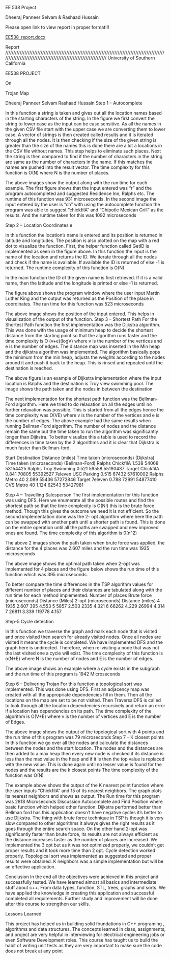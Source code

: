 EE 538 Project

Dheeraj Panneer Selvam & Rashaad Hussain

Please open link to view report in proper format!!!

[EE538_report.docx](https://github.com/ee538/final-project-Dheerajselvam/files/7674271/EE538_report.docx)

Report
//////////////////////////////////////////////////////////////////////////////////////////////////////////////////////////////////////////////////////////////////
University of Southern California

EE538 PROJECT

On

Trojan Map



Dheeraj Panneer Selvam
Rashaad Hussain
Step 1 – Autocomplete
 

In this function a string is taken and gives out all the location names based in the starting characters of the string. In the figure we first convert the string to lower case as the input can be case sensitive. As all the names in the given CSV file start with the upper case we are converting them to lower case. A vector of strings is then created called results and it is iterated through all the nodes. It is then checking if the size of the given string is greater than the size of the names this is done there are a lot a locations in the CSV file without names. This step helps to eliminate such places. Next the string is then compared to find if the number of characters in the string are same as the number of characters in the name. If this matches the names are pushed into the result vector.
The time complexity for this function is O(N) where N is the number of places.

  
The above images show the output along with the run time for each example. The first figure shows that the input entered was “r” and the program autocompleted and suggested Residence Inn, Ralphs etc. The runtime of this function was 931 microseconds. In the second  image the input entered by the user is “ch” with using the autocomplete function the program was able to suggest “chickfilA” and “Chipotle Mexican Grill” as the results. And the runtime taken for this was 1092 microseconds

Step 2 – Location Coordinates
 e

In this function the location’s name is entered and its position is returned in latitude and longitudes. The position is also plotted on the map with a red dot to visualize the function. First, the helper function called GetID is implemented as seen in the figure above. In this function the input is the name of the location and returns the ID. We iterate through all the nodes and check if the name is available. If available the ID is returned of else -1 is returned.
The runtime complexity of this function is O(N)
 
In the main function the ID of the given name is first retrieved. If it is a valid name, then the latitude and the longitude is printed or else -1 is returned.

 
The figure above shows the program window where the user input Martin Luther King and the output was returned as the Position of the place in coordinates. The run time for this function was 523 microseconds
 
The above image shows the position of the input entered. This helps in visualization of the output of the function.
Step 3 – Shortest Path
For the Shortest Path function the first implementation was the Dijkstra algorithm. This was done with the usage of minimum heap to decide the shortest distance from the starting point so that the algorithm runs faster and the time complexity is O (v+e)(logV) where v is the number of  the vertices and e is the number of edges. The distance map was inserted in the Min heap and the djikstra algorithm was implemented. The algorithm basically pops the minimum from the min heap, adjusts the weights according to the nodes around it and push it back to the heap. This is rinsed and repeated until the destination is reached.
 
The above figure is an example of Dijkstra implementation where the input location is Ralphs and the destination is Troy view swimming pool. The image shows the path taken and the nodes in between the destination

The next implementation for the shortest path function was the Bellman-Ford algorithm. Here we tried to do relaxation on all the edges until no further relaxation was possible. This is started from all the edges hence the time complexity was O(VE) where v is the number of  the vertices and e is the number of edges. The above example had the same results when running Bellman-Ford algorithm. The number of nodes and the distance remain the same but the time taken to run the algorithm was significantly longer than Dijkstra. To better visualize this a table is used to record the differences in time taken by the 2 algorithms and it is clear that Dijkstra is much faster than Bellman-ford.




Start	Destination	Distance
(miles)	Time taken (microseconds)
(Dijkstra)	Time taken
(microseconds)
(Bellman-Ford)
Ralphs	ChickfilA	1.538	54068	53154425
Ralphs	Troy Swimming	0.521	59558	55190437
Target	ChickfilA	0.841	70805	55392527
7eleven	USC Parking	0.515	67432	57610002
Ralphs	Metro 40	2.089	55436	57272846
Target	7eleven	0.788	72991	54877410
CVS	Metro 40	1.124	62543	53427981

Step 4 – Travelling Salesperson
The first implementation for this function was using DFS. Here we enumerate all the possible routes and find the shortest path so that the time complexity is O(N!)  this is the brute force method. Though this gives the outcome we need it is not efficient. So the second implementation done was the 2- opt algorithm where here the path can be swapped with another path until a shorter path is found. This is done on the entire operation until all the paths are swapped and new improved ones are found.
The time complexity of this algorithm is 0(n^2)
 
 
The above 2 images show the path taken when brute force was applied, the distance for the 4 places was 2.607 miles and the run time was 1935 microseconds
 
The above image shows the optimal path taken when 2-opt was implemented for 4 places and the figure below shows the run time of this function which was 395 microseconds.


 
To better compare the time differences in the TSP algorithm values for different number of places and their distances are tabulated along with the run time for each method implemented.
Number of places	Brute force
(microseconds)	Distance
(Miles)	2-opt
(microseconds)	Distance
(miles)
4	1935	2.607	395	4.553
5	5857	2.503	2335	4.321
6	66262	4.229	26994	4.314
7	26811	3.339	119778	4.157



Step-5 Cycle detection

 
In this function we traverse the graph and mark each node that is visited and once visited then search for already visited nodes. Once all nodes are visited it means the cycle is completed. We have implemented DFS and the graph here is undirected. Therefore, when re-visiting a node that was not the last visited one a cycle will exist. The time complexity of this function is o(N+E) where N is the number of nodes and E is the number of edges.

 
The above image shows an example where a cycle exists in the subgraph and the run time of this program is 1942 Microseconds

Step 6 – Delivering Trojan
For this function a topological sort was implemented. This was done using DFS. First an adjacency map was created with all the appropriate dependencies fill in them. Then all the locations on the map are set to be not visited. Then TraversalDFS is called to look through all the location dependencies recursively and return an error if a location has dependencies on its path.  The time complexity of the algorithm is O(V+E) where v is the number of vertices and E is the number of Edges.
  
The above image shows the output of the topological sort with 4 points and the run time of this program was 79 microseconds
Step 7 – K closest points
In this function we go over all the nodes and calculate the distances between the nodes and the start location. The nodes and the distances are then added to a max heap then every new node is checked if its distance is less than the max value in the heap and if it is then the top value is replaced with the new value. This is done again until no lesser value is found for the nodes and the results are the k closest points
The time complexity of the function was O(N)
  
The example above shows the output of the K nearest point function where the user inputs “ChickfilA” and 15 of its nearest neighbors.
The graph plots its nearest neighbors and shows as output. The Run time for this program was 2818 Microseconds
Discussion
Autocomplete and Find Position where basic function which helped other function. Dijkstra performed better than Bellman ford has this application doesn’t have negative cycles it’s better to use Dijkstra. The thing with brute force technique in TSP is though it is very slow compared to other algorithms it always gives the right results as it goes through the entire search space. On the other hand 2-opt was significantly faster than brute force, its results are not always efficient as the distance increases faster as the number of places are increased. We implemented the 3 opt but as it was not optimized properly, we couldn’t get proper results and it took more time than 2 opt. Cycle detection worked properly. Topological sort was implemented as suggested and proper results were obtained. K neighbors was a simple implementation but will be an effective application.

Conclusion
In the end all the objectives were achieved in this project and successfully tested. We have learned almost all basics and intermediate stuff about c++. From data types, function, STL, trees, graphs and sorts. We have applied the knowledge in creating this application and successful completed all requirements. Further study and improvement will be done after this course to strengthen our skills.

Lessons Learned

This project has helped us in building solid foundations in C++ programing , algorithms and data structures. The concepts learned in class, assignments, and project are very helpful in interviewing for  electrical engineering jobs or even Software Development roles. This course has taught us to build the habit of writing unit tests as they are very important to make sure the code does not break at any point
